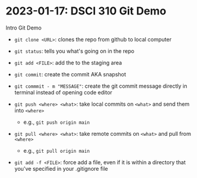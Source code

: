 # 2023-01-17: DSCI 310 Git Demo
Intro Git Demo

- `git clone <URL>`: clones the repo from github to local computer
- `git status`: tells you what's going on in the repo
- `git add <FILE>`: add the <FILE> to the staging area
-  `git commit`: create the commit AKA snapshot
- `git commmit - m "MESSAGE"`: create the git commit message directly in terminal instead of opening code editor
- `git push <where> <what>`: take local commits on `<what>` and send them into `<where>`
    - e.g., `git push origin main`
- `git pull <where> <what>`: take remote commits on `<what>` and pull from `<where>`
    - e.g., `git pull origin main`

- `git add -f <FILE>`: force add a file, even if it is within a directory that you've specified in your .gitignore file
